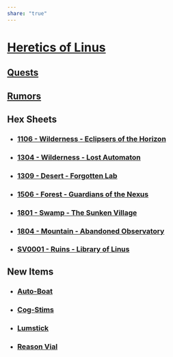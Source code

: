```yaml
---
share: "true"
---
```

# [Heretics of Linus](Heretics-of-Linus.html)

## [Quests](adventures/Heretics-of-Linus/Quests.html)

## [Rumors](Rumors.html)

## Hex Sheets

- ### [1106 - Wilderness - Eclipsers of the Horizon](1106-Wilderness-Eclipsers-of-the-Horizon.html)
- ### [1304 - Wilderness - Lost Automaton](1304-Wilderness-Lost-Automaton.html)
- ### [1309 - Desert - Forgotten Lab](1309-Desert-Forgotten-Lab.html)
- ### [1506 - Forest - Guardians of the Nexus](1506-Forest-Guardians-of-the-Nexus.html)
- ### [1801 - Swamp - The Sunken Village](1801-Swamp-The-Sunken-Village.html)
- ### [1804 - Mountain - Abandoned Observatory](1804-Mountain-Abandoned-Observatory.m)
- ### [SV0001 - Ruins - Library of Linus](SV0001-Ruins-Library-of-Linus.html)

## New Items

- ### [Auto-Boat](/adventures/Heretics-of-Linus/Auto-Boat.html)
- ### [Cog-Stims](/adventures/Heretics-of-Linus/Cog-stims.html)
- ### [Lumstick](/adventures/Heretics-of-Linus/Lumstick.html)
- ### [Reason Vial](/adventures/Heretics-of-Linus/Reason-vial.html)
